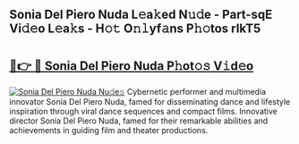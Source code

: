 ## Sonia Del Piero Nuda L𝚎a𝚔ed N𝚞𝚍e - Part-sqE Vi𝚍𝚎o L𝚎a𝚔s - H𝚘𝚝 O𝚗𝚕yf𝚊ns P𝚑𝚘tos rIkT5

# <h2><a href="http://kfa1z2.oniu.top/?m=Sonia+Del+Piero+Nuda">🔗👉 🔴 Sonia Del Piero Nuda P𝚑ot𝚘𝚜 V𝚒d𝚎o</a></h2>

[![Sonia Del Piero Nuda Nu𝚍e𝚜](https://i.imgur.com/0qMVB7G.gif)](http://kfa1z2.oniu.top/?m=Sonia+Del+Piero+Nuda)
Cybernetic performer and multimedia innovator Sonia Del Piero Nuda, famed for disseminating dance and lifestyle inspiration through viral dance sequences and compact films. Innovative director Sonia Del Piero Nuda, famed for their remarkable abilities and achievements in guiding film and theater productions.  
